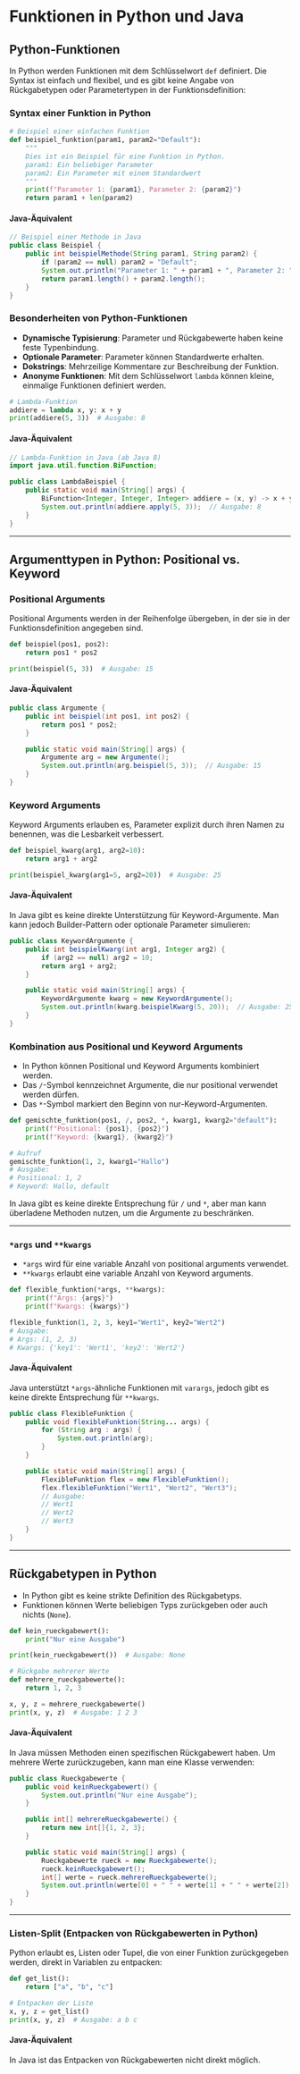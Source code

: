 # Funktionen in Python und Java

## Python-Funktionen
In Python werden Funktionen mit dem Schlüsselwort `def` definiert. Die Syntax ist einfach und flexibel, und es gibt keine Angabe von Rückgabetypen oder Parametertypen in der Funktionsdefinition:

### Syntax einer Funktion in Python
```python
# Beispiel einer einfachen Funktion
def beispiel_funktion(param1, param2="Default"):
    """
    Dies ist ein Beispiel für eine Funktion in Python.
    param1: Ein beliebiger Parameter
    param2: Ein Parameter mit einem Standardwert
    """
    print(f"Parameter 1: {param1}, Parameter 2: {param2}")
    return param1 + len(param2)
```

#### Java-Äquivalent
```java
// Beispiel einer Methode in Java
public class Beispiel {
    public int beispielMethode(String param1, String param2) {
        if (param2 == null) param2 = "Default";
        System.out.println("Parameter 1: " + param1 + ", Parameter 2: " + param2);
        return param1.length() + param2.length();
    }
}
```

### Besonderheiten von Python-Funktionen
- **Dynamische Typisierung**: Parameter und Rückgabewerte haben keine feste Typenbindung.
- **Optionale Parameter**: Parameter können Standardwerte erhalten.
- **Dokstrings**: Mehrzeilige Kommentare zur Beschreibung der Funktion.
- **Anonyme Funktionen**: Mit dem Schlüsselwort `lambda` können kleine, einmalige Funktionen definiert werden.

```python
# Lambda-Funktion
addiere = lambda x, y: x + y
print(addiere(5, 3))  # Ausgabe: 8
```

#### Java-Äquivalent
```java
// Lambda-Funktion in Java (ab Java 8)
import java.util.function.BiFunction;

public class LambdaBeispiel {
    public static void main(String[] args) {
        BiFunction<Integer, Integer, Integer> addiere = (x, y) -> x + y;
        System.out.println(addiere.apply(5, 3));  // Ausgabe: 8
    }
}
```

---

## Argumenttypen in Python: Positional vs. Keyword

### Positional Arguments
Positional Arguments werden in der Reihenfolge übergeben, in der sie in der Funktionsdefinition angegeben sind.

```python
def beispiel(pos1, pos2):
    return pos1 * pos2

print(beispiel(5, 3))  # Ausgabe: 15
```

#### Java-Äquivalent
```java
public class Argumente {
    public int beispiel(int pos1, int pos2) {
        return pos1 * pos2;
    }

    public static void main(String[] args) {
        Argumente arg = new Argumente();
        System.out.println(arg.beispiel(5, 3));  // Ausgabe: 15
    }
}
```

### Keyword Arguments
Keyword Arguments erlauben es, Parameter explizit durch ihren Namen zu benennen, was die Lesbarkeit verbessert.

```python
def beispiel_kwarg(arg1, arg2=10):
    return arg1 + arg2

print(beispiel_kwarg(arg1=5, arg2=20))  # Ausgabe: 25
```

#### Java-Äquivalent
In Java gibt es keine direkte Unterstützung für Keyword-Argumente. Man kann jedoch Builder-Pattern oder optionale Parameter simulieren:

```java
public class KeywordArgumente {
    public int beispielKwarg(int arg1, Integer arg2) {
        if (arg2 == null) arg2 = 10;
        return arg1 + arg2;
    }

    public static void main(String[] args) {
        KeywordArgumente kwarg = new KeywordArgumente();
        System.out.println(kwarg.beispielKwarg(5, 20));  // Ausgabe: 25
    }
}
```

### Kombination aus Positional und Keyword Arguments
- In Python können Positional und Keyword Arguments kombiniert werden.
- Das `/`-Symbol kennzeichnet Argumente, die nur positional verwendet werden dürfen.
- Das `*`-Symbol markiert den Beginn von nur-Keyword-Argumenten.

```python
def gemischte_funktion(pos1, /, pos2, *, kwarg1, kwarg2="default"):
    print(f"Positional: {pos1}, {pos2}")
    print(f"Keyword: {kwarg1}, {kwarg2}")

# Aufruf
gemischte_funktion(1, 2, kwarg1="Hallo")
# Ausgabe:
# Positional: 1, 2
# Keyword: Hallo, default
```

In Java gibt es keine direkte Entsprechung für `/` und `*`, aber man kann überladene Methoden nutzen, um die Argumente zu beschränken.

---

### `*args` und `**kwargs`
- `*args` wird für eine variable Anzahl von positional arguments verwendet.
- `**kwargs` erlaubt eine variable Anzahl von Keyword arguments.

```python
def flexible_funktion(*args, **kwargs):
    print(f"Args: {args}")
    print(f"Kwargs: {kwargs}")

flexible_funktion(1, 2, 3, key1="Wert1", key2="Wert2")
# Ausgabe:
# Args: (1, 2, 3)
# Kwargs: {'key1': 'Wert1', 'key2': 'Wert2'}
```

#### Java-Äquivalent
Java unterstützt `*args`-ähnliche Funktionen mit `varargs`, jedoch gibt es keine direkte Entsprechung für `**kwargs`.

```java
public class FlexibleFunktion {
    public void flexibleFunktion(String... args) {
        for (String arg : args) {
            System.out.println(arg);
        }
    }

    public static void main(String[] args) {
        FlexibleFunktion flex = new FlexibleFunktion();
        flex.flexibleFunktion("Wert1", "Wert2", "Wert3");
        // Ausgabe:
        // Wert1
        // Wert2
        // Wert3
    }
}
```

---

## Rückgabetypen in Python
- In Python gibt es keine strikte Definition des Rückgabetyps.
- Funktionen können Werte beliebigen Typs zurückgeben oder auch nichts (`None`).

```python
def kein_rueckgabewert():
    print("Nur eine Ausgabe")

print(kein_rueckgabewert())  # Ausgabe: None

# Rückgabe mehrerer Werte
def mehrere_rueckgabewerte():
    return 1, 2, 3

x, y, z = mehrere_rueckgabewerte()
print(x, y, z)  # Ausgabe: 1 2 3
```

#### Java-Äquivalent
In Java müssen Methoden einen spezifischen Rückgabewert haben. Um mehrere Werte zurückzugeben, kann man eine Klasse verwenden:

```java
public class Rueckgabewerte {
    public void keinRueckgabewert() {
        System.out.println("Nur eine Ausgabe");
    }

    public int[] mehrereRueckgabewerte() {
        return new int[]{1, 2, 3};
    }

    public static void main(String[] args) {
        Rueckgabewerte rueck = new Rueckgabewerte();
        rueck.keinRueckgabewert();
        int[] werte = rueck.mehrereRueckgabewerte();
        System.out.println(werte[0] + " " + werte[1] + " " + werte[2]);
    }
}
```

---

### Listen-Split (Entpacken von Rückgabewerten in Python)
Python erlaubt es, Listen oder Tupel, die von einer Funktion zurückgegeben werden, direkt in Variablen zu entpacken:

```python
def get_list():
    return ["a", "b", "c"]

# Entpacken der Liste
x, y, z = get_list()
print(x, y, z)  # Ausgabe: a b c
```

#### Java-Äquivalent
In Java ist das Entpacken von Rückgabewerten nicht direkt möglich.
